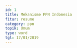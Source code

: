 ```yaml
---
id: 1
title: Mekanisme PPN Indonesia
fitur: resume
category: ppn
topik: Umum
type: word
tgl: 17/01/2019
---
```


